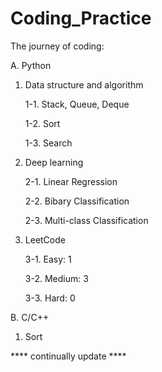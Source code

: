 # Coding_Practice
 The journey of coding:
 
 A. Python

 1. Data structure and algorithm

    1-1. Stack, Queue, Deque
   
    1-2. Sort
   
    1-3. Search
   
 2. Deep learning

    2-1. Linear Regression
   
    2-2. Bibary Classification

    2-3. Multi-class Classification

3. LeetCode

   3-1. Easy: 1
   
   3-2. Medium: 3

   3-3. Hard: 0

 B. C/C++

 1. Sort




**** continually update ****
